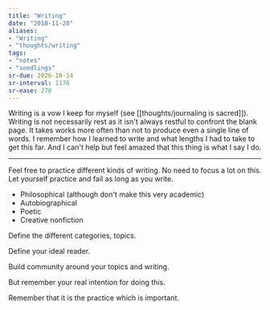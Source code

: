 ```yaml
---
title: "Writing"
date: "2018-11-20"
aliases:
- "Writing"
- "thoughts/writing"
tags:
- "notes"
- "seedlings"
sr-due: 2026-10-14
sr-interval: 1176
sr-ease: 270
---
```


Writing is a vow I keep for myself (see [[thoughts/journaling is sacred]]). Writing is not necessarily rest as it isn't always restful to confront the blank page. It takes works more often than not to produce even a single line of words. I remember how I learned to write and what lengths I had to take to get this far. And I can't help but feel amazed that this thing is what I say I do.

---

Feel free to practice different kinds of writing. No need to focus a lot on this. Let yourself practice and fail as long as you write.

- Philosophical (although don't make this very academic)
- Autobiographical
- Poetic
- Creative nonfiction

Define the different categories, topics.

Define your ideal reader.

Build community around your topics and writing.

But remember your real intention for doing this.

Remember that it is the practice which is important.


